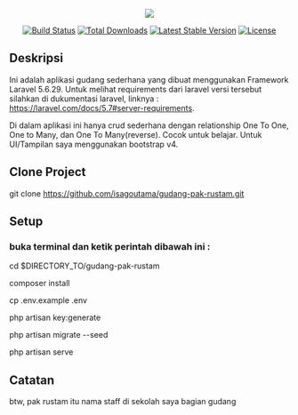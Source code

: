 <p align="center"><img src="https://laravel.com/assets/img/components/logo-laravel.svg"></p>

<p align="center">
<a href="https://travis-ci.org/laravel/framework"><img src="https://travis-ci.org/laravel/framework.svg" alt="Build Status"></a>
<a href="https://packagist.org/packages/laravel/framework"><img src="https://poser.pugx.org/laravel/framework/d/total.svg" alt="Total Downloads"></a>
<a href="https://packagist.org/packages/laravel/framework"><img src="https://poser.pugx.org/laravel/framework/v/stable.svg" alt="Latest Stable Version"></a>
<a href="https://packagist.org/packages/laravel/framework"><img src="https://poser.pugx.org/laravel/framework/license.svg" alt="License"></a>
</p>

## Deskripsi

Ini adalah aplikasi gudang sederhana yang dibuat menggunakan Framework Laravel 5.6.29. Untuk melihat requirements dari laravel versi tersebut silahkan di dukumentasi laravel, linknya : https://laravel.com/docs/5.7#server-requirements.

Di dalam aplikasi ini hanya crud sederhana dengan relationship One To One, One to Many, dan One To Many(reverse). Cocok untuk belajar. Untuk UI/Tampilan saya menggunakan bootstrap v4.

## Clone Project

git clone https://github.com/isagoutama/gudang-pak-rustam.git

## Setup
### buka terminal dan ketik perintah dibawah ini :

cd $DIRECTORY_TO/gudang-pak-rustam

composer install

cp .env.example .env

php artisan key:generate

php artisan migrate --seed

php artisan serve

## Catatan

btw, pak rustam itu nama staff di sekolah saya bagian gudang
